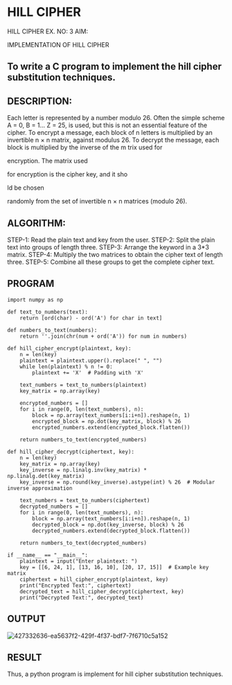 # HILL CIPHER
HILL CIPHER
EX. NO: 3 AIM:
 

IMPLEMENTATION OF HILL CIPHER
 
## To write a C program to implement the hill cipher substitution techniques.

## DESCRIPTION:

Each letter is represented by a number modulo 26. Often the simple scheme A = 0, B
= 1... Z = 25, is used, but this is not an essential feature of the cipher. To encrypt a message, each block of n letters is  multiplied by an invertible n × n matrix, against modulus 26. To
decrypt the message, each block is multiplied by the inverse of the m trix used for
 
encryption. The matrix used
 
for encryption is the cipher key, and it sho
 
ld be chosen
 
randomly from the set of invertible n × n matrices (modulo 26).


## ALGORITHM:

STEP-1: Read the plain text and key from the user. STEP-2: Split the plain text into groups of length three. STEP-3: Arrange the keyword in a 3*3 matrix.
STEP-4: Multiply the two matrices to obtain the cipher text of length three.
STEP-5: Combine all these groups to get the complete cipher text.

## PROGRAM 
```
import numpy as np

def text_to_numbers(text):
    return [ord(char) - ord('A') for char in text]

def numbers_to_text(numbers):
    return ''.join(chr(num + ord('A')) for num in numbers)

def hill_cipher_encrypt(plaintext, key):
    n = len(key)
    plaintext = plaintext.upper().replace(" ", "")
    while len(plaintext) % n != 0:
        plaintext += 'X'  # Padding with 'X'
    
    text_numbers = text_to_numbers(plaintext)
    key_matrix = np.array(key)
    
    encrypted_numbers = []
    for i in range(0, len(text_numbers), n):
        block = np.array(text_numbers[i:i+n]).reshape(n, 1)
        encrypted_block = np.dot(key_matrix, block) % 26
        encrypted_numbers.extend(encrypted_block.flatten())
    
    return numbers_to_text(encrypted_numbers)

def hill_cipher_decrypt(ciphertext, key):
    n = len(key)
    key_matrix = np.array(key)
    key_inverse = np.linalg.inv(key_matrix) * np.linalg.det(key_matrix)
    key_inverse = np.round(key_inverse).astype(int) % 26  # Modular inverse approximation
    
    text_numbers = text_to_numbers(ciphertext)
    decrypted_numbers = []
    for i in range(0, len(text_numbers), n):
        block = np.array(text_numbers[i:i+n]).reshape(n, 1)
        decrypted_block = np.dot(key_inverse, block) % 26
        decrypted_numbers.extend(decrypted_block.flatten())
    
    return numbers_to_text(decrypted_numbers)

if __name__ == "__main__":
    plaintext = input("Enter plaintext: ")
    key = [[6, 24, 1], [13, 16, 10], [20, 17, 15]]  # Example key matrix
    ciphertext = hill_cipher_encrypt(plaintext, key)
    print("Encrypted Text:", ciphertext)
    decrypted_text = hill_cipher_decrypt(ciphertext, key)
    print("Decrypted Text:", decrypted_text)
```
## OUTPUT
![427332636-ea5637f2-429f-4f37-bdf7-7f6710c5a152](https://github.com/user-attachments/assets/ebe16289-d636-4545-9bb3-f8047af564f2)

## RESULT
Thus, a python program is implement for hill cipher substitution techniques.
